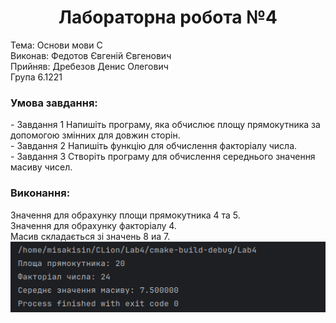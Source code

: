 <h1 align="center">Лабораторна робота №4</h1>
Тема: Основи мови С <br>
Виконав: Федотов Євгеній Євгенович <br>
Прийняв: Дребезов Денис Олегович <br>
Група 6.1221
<h3>Умова завдання:</h3>
- Завдання 1
Напишіть програму, яка обчислює площу прямокутника за допомогою змінних для довжин сторін.
<br>
- Завдання 2
Напишіть функцію для обчислення факторіалу числа.
<br>
- Завдання 3
Створіть програму для обчислення середнього значення масиву чисел.
<h3>Виконання:</h3>
Значення для обрахунку площи прямокутника 4 та 5. <br>
Значення для обрахунку факторіалу 4. <br>
Масив складається зі значень 8 иа 7.<br>
<img src="VirtualBoxVM_fDqKkMaEHD.png">
